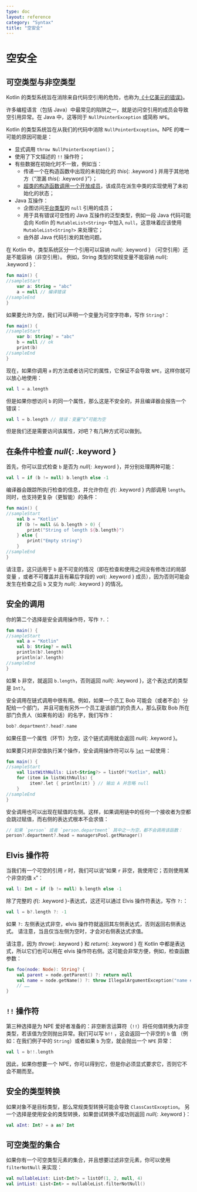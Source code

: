 ```yaml
---
type: doc
layout: reference
category: "Syntax"
title: "空安全"
---
```


# 空安全

## 可空类型与非空类型

Kotlin 的类型系统旨在消除来自代码空引用的危险，也称为[《十亿美元的错误》](http://en.wikipedia.org/wiki/Tony_Hoare#Apologies_and_retractions)。

许多编程语言（包括 Java）中最常见的陷阱之一，就是访问空引用的成员会导致空引用异常。在 Java 中，这等同于 `NullPointerException` 或简称 `NPE`。

Kotlin 的类型系统旨在从我们的代码中消除 `NullPointerException`。NPE 的唯一可能的原因可能是：

* 显式调用 `throw NullPointerException()`；
* 使用了下文描述的 `!!` 操作符；
* 有些数据在初始化时不一致，例如当：
  * 传递一个在构造函数中出现的未初始化的 *this*{: .keyword } 并用于其他地方（“泄漏 *this*{: .keyword }”）；
  * [超类的构造函数调用一个开放成员](classes.html#派生类初始化顺序)，该成员在派生中类的实现使用了未初始化的状态；
* Java 互操作：
  * 企图访问[平台类型](java-interop.html#空安全与平台类型)的 `null` 引用的成员；
  * 用于具有错误可空性的 Java 互操作的泛型类型，例如一段 Java 代码可能会向 Kotlin 的 `MutableList<String>` 中加入 `null`，这意味着应该使用 `MutableList<String?>` 来处理它；
  * 由外部 Java 代码引发的其他问题。

在 Kotlin 中，类型系统区分一个引用可以容纳 *null*{: .keyword } （可空引用）还是不能容纳（非空引用）。
例如，String 类型的常规变量不能容纳 *null*{: .keyword }：


```kotlin
fun main() {
//sampleStart
    var a: String = "abc"
    a = null // 编译错误
//sampleEnd
}
```


如果要允许为空，我们可以声明一个变量为可空字符串，写作 `String?`：


```kotlin
fun main() {
//sampleStart
    var b: String? = "abc"
    b = null // ok
    print(b)
//sampleEnd
}
```


现在，如果你调用 `a` 的方法或者访问它的属性，它保证不会导致 `NPE`，这样你就可以放心地使用：


```kotlin
val l = a.length
```


但是如果你想访问 `b` 的同一个属性，那么这是不安全的，并且编译器会报告一个错误：


```kotlin
val l = b.length // 错误：变量“b”可能为空
```


但是我们还是需要访问该属性，对吧？有几种方式可以做到。

## 在条件中检查 *null*{: .keyword }

首先，你可以显式检查 `b` 是否为 *null*{: .keyword }，并分别处理两种可能：


```kotlin
val l = if (b != null) b.length else -1
```


编译器会跟踪所执行检查的信息，并允许你在 *if*{: .keyword } 内部调用 `length`。
同时，也支持更复杂（更智能）的条件：


```kotlin
fun main() {
//sampleStart
    val b = "Kotlin"
    if (b != null && b.length > 0) {
        print("String of length ${b.length}")
    } else {
        print("Empty string")
    }
//sampleEnd
}

```


请注意，这只适用于 `b` 是不可变的情况（即在检查和使用之间没有修改过的局部变量
，或者不可覆盖并且有幕后字段的 *val*{: .keyword } 成员），因为否则可能会发生<!--
-->在检查之后 `b` 又变为 *null*{: .keyword } 的情况。

## 安全的调用

你的第二个选择是安全调用操作符，写作 `?.`：


```kotlin
fun main() {
//sampleStart
    val a = "Kotlin"
    val b: String? = null
    println(b?.length)
    println(a?.length)
//sampleEnd
}
```


如果 `b` 非空，就返回 `b.length`，否则返回 *null*{: .keyword }，这个表达式的类型是 `Int?`。

安全调用在链式调用中很有用。例如，如果一个员工 Bob 可能会（或者不会）分配给一个部门，
并且可能有另外一个员工是该部门的负责人，那么获取 Bob 所在部门负责人（如果有的话）的名字，我们写作：


```kotlin
bob?.department?.head?.name
```


如果任意一个属性（环节）为空，这个链式调用就会返回 *null*{: .keyword }。

如果要只对非空值执行某个操作，安全调用操作符可以与 [`let`](https://kotlinlang.org/api/latest/jvm/stdlib/kotlin/let.html) 一起使用：


```kotlin
fun main() {
//sampleStart
    val listWithNulls: List<String?> = listOf("Kotlin", null)
    for (item in listWithNulls) {
         item?.let { println(it) } // 输出 A 并忽略 null
    }
//sampleEnd
}
```


安全调用也可以出现在赋值的左侧。这样，如果调用链中的任何一个接收者为空都会跳过赋值，而右侧的表达式根本不会求值：


```kotlin
// 如果 `person` 或者 `person.department` 其中之一为空，都不会调用该函数：
person?.department?.head = managersPool.getManager()
```


## Elvis 操作符

当我们有一个可空的引用 `r` 时，我们可以说“如果 `r` 非空，我使用它；否则使用某个非空的值 `x`”：


```kotlin
val l: Int = if (b != null) b.length else -1
```


除了完整的 *if*{: .keyword }-表达式，这还可以通过 Elvis 操作符表达，写作 `?:`：


```kotlin
val l = b?.length ?: -1
```


如果 `?:` 左侧表达式非空，elvis 操作符就返回其左侧表达式，否则返回右侧表达式。
请注意，当且仅当左侧为空时，才会对右侧表达式求值。

请注意，因为 *throw*{: .keyword } 和 *return*{: .keyword } 在 Kotlin 中都是表达式，所以它们也可以用在
 elvis 操作符右侧。这可能会非常方便，例如，检查函数参数：


```kotlin
fun foo(node: Node): String? {
    val parent = node.getParent() ?: return null
    val name = node.getName() ?: throw IllegalArgumentException("name expected")
    // ……
}
```


## `!!` 操作符

第三种选择是为 NPE 爱好者准备的：非空断言运算符（`!!`）将任何值转换为非空<!--
-->类型，若该值为空则抛出异常。我们可以写 `b!!` ，这会返回一个非空的 `b` 值
（例如：在我们例子中的 `String`）或者如果 `b` 为空，就会抛出一个 `NPE` 异常：


```kotlin
val l = b!!.length
```


因此，如果你想要一个 NPE，你可以得到它，但是你必须显式要求它，否则它不会不期而至。

## 安全的类型转换

如果对象不是目标类型，那么常规类型转换可能会导致 `ClassCastException`。
另一个选择是使用安全的类型转换，如果尝试转换不成功则返回 *null*{: .keyword }：


```kotlin
val aInt: Int? = a as? Int
```


## 可空类型的集合

如果你有一个可空类型元素的集合，并且想要过滤非空元素，你可以使用 `filterNotNull` 来实现：


```kotlin
val nullableList: List<Int?> = listOf(1, 2, null, 4)
val intList: List<Int> = nullableList.filterNotNull()
```

